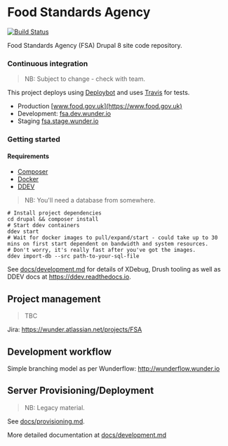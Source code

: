 # Food Standards Agency

[![Build Status](https://travis-ci.com/wunderio/client-UK-FSA-beta.svg?branch=master)](https://travis-ci.com/wunderio/client-UK-FSA-beta)

Food Standards Agency (FSA) Drupal 8 site code repository.

### Continuous integration

> NB: Subject to change - check with team.

This project deploys using [Deploybot](https://wunder.deploybot.com/111465) and uses [Travis](https://travis-ci.com/wunderio/client-UK-FSA-beta) for tests.
* Production [www.food.gov.uk](https://www.food.gov.uk)
* Development: [fsa.dev.wunder.io](https://fsa.dev.wunder.io)
* Staging [fsa.stage.wunder.io](https://fsa.stage.wunder.io)

### Getting started

#### Requirements

- [Composer](https://getcomposer.org/)
- [Docker](https://www.docker.com/get-started)
- [DDEV](https://ddev.readthedocs.io/en/latest/)

> NB: You'll need a database from somewhere.

```
# Install project dependencies
cd drupal && composer install
# Start ddev containers
ddev start
# Wait for docker images to pull/expand/start - could take up to 30 mins on first start dependent on bandwidth and system resources.
# Don't worry, it's really fast after you've got the images.
ddev import-db --src path-to-your-sql-file
```

See [docs/development.md](docs/development.md) for details of XDebug, Drush tooling as well as DDEV docs at https://ddev.readthedocs.io.

## Project management

> TBC

Jira: https://wunder.atlassian.net/projects/FSA

## Development workflow

Simple branching model as per Wunderflow: http://wunderflow.wunder.io

## Server Provisioning/Deployment

> NB: Legacy material.

See [docs/provisioning.md](docs/provisioning.md).

More detailed documentation at [docs/development.md](docs/development.md)
